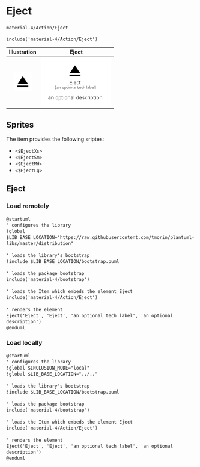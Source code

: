# Eject


```text
material-4/Action/Eject
```

```text
include('material-4/Action/Eject')
```



| Illustration | Eject |
| :---: | :---: |
| ![illustration for Illustration](../../material-4/Action/Eject.png) | ![illustration for Eject](../../material-4/Action/Eject.Local.png) |



## Sprites
The item provides the following sriptes:

- `<$EjectXs>`
- `<$EjectSm>`
- `<$EjectMd>`
- `<$EjectLg>`





## Eject

### Load remotely
```plantuml
@startuml
' configures the library
!global $LIB_BASE_LOCATION="https://raw.githubusercontent.com/tmorin/plantuml-libs/master/distribution"

' loads the library's bootstrap
!include $LIB_BASE_LOCATION/bootstrap.puml

' loads the package bootstrap
include('material-4/bootstrap')

' loads the Item which embeds the element Eject
include('material-4/Action/Eject')

' renders the element
Eject('Eject', 'Eject', 'an optional tech label', 'an optional description')
@enduml
```

### Load locally
```plantuml
@startuml
' configures the library
!global $INCLUSION_MODE="local"
!global $LIB_BASE_LOCATION="../.."

' loads the library's bootstrap
!include $LIB_BASE_LOCATION/bootstrap.puml

' loads the package bootstrap
include('material-4/bootstrap')

' loads the Item which embeds the element Eject
include('material-4/Action/Eject')

' renders the element
Eject('Eject', 'Eject', 'an optional tech label', 'an optional description')
@enduml
```

